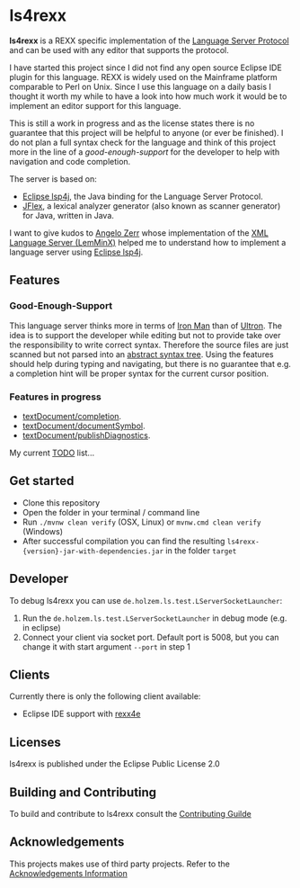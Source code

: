 # ls4rexx

**ls4rexx** is a REXX specific implementation of the 
[Language Server Protocol](https://microsoft.github.io/language-server-protocol/)
and can be used with any editor that supports the protocol. 

I have started this project since I did not find any open source Eclipse IDE plugin
for this language. REXX is widely used on the Mainframe platform comparable to Perl on Unix.
Since I use this language on a daily basis I thought it worth my while to have a look
into how much work it would be to implement an editor support for this language.

This is still a work in progress and as the license states there is no guarantee that this 
project will be helpful to anyone (or ever be finished). I do not plan a full syntax check 
for the language and think of this project more in the line of a  _good-enough-support_  for
the developer to help with navigation and code completion.

The server is based on:

* [Eclipse lsp4j](https://projects.eclipse.org/projects/technology.lsp4j), the Java binding for the Language Server Protocol.
* [JFlex](https://jflex.de/), a lexical analyzer generator (also known as scanner generator) for Java, written in Java.

I want to give kudos to [Angelo Zerr](https://github.com/angelozerr) whose implementation of the
[XML Language Server (LemMinX)](https://github.com/angelozerr/lemminx) helped me to understand
how to implement a language server using [Eclipse lsp4j](https://projects.eclipse.org/projects/technology.lsp4j).  

## Features

### Good-Enough-Support

This language server thinks more in terms of [Iron Man](https://en.wikipedia.org/wiki/Iron_Man) than of 
[Ultron](https://en.wikipedia.org/wiki/Ultron). The idea is to support the developer while editing but not
to provide take over the responsibility to write correct syntax. Therefore the source files are just scanned 
but not parsed into an [abstract syntax tree](https://en.wikipedia.org/wiki/Abstract_syntax_tree). Using the 
features should help during typing and navigating, but there is no guarantee that e.g. a completion hint will 
be proper syntax for the current cursor position.

### Features in progress

* [textDocument/completion](https://microsoft.github.io/language-server-protocol/specification#textDocument_completion).
* [textDocument/documentSymbol](https://microsoft.github.io/language-server-protocol/specification#textDocument_documentSymbol).
* [textDocument/publishDiagnostics](https://microsoft.github.io/language-server-protocol/specification#textDocument_publishDiagnostics).

My current [TODO](TODO.md) list...  

## Get started

* Clone this repository
* Open the folder in your terminal / command line
* Run `./mvnw clean verify` (OSX, Linux) or `mvnw.cmd clean verify` (Windows)
* After successful compilation you can find the resulting `ls4rexx-{version}-jar-with-dependencies.jar` in the folder `target`

## Developer

To debug ls4rexx you can use `de.holzem.ls.test.LServerSocketLauncher`:

1. Run the `de.holzem.ls.test.LServerSocketLauncher` in debug mode (e.g. in eclipse)
2. Connect your client via socket port. Default port is 5008, but you can change it with start argument `--port` in step 1

## Clients

Currently there is only the following client available:

* Eclipse IDE support with [rexx4e](https://github.com/holzem/rexx4e "rexx4e")

## Licenses

ls4rexx is published under the Eclipse Public License 2.0

## Building and Contributing

To build and contribute to ls4rexx consult the [Contributing Guilde](CONTRIBUTING.md)

## Acknowledgements

This projects makes use of third party projects. Refer to the [Acknowledgements Information](ACKNOWLEDGEMENT.md)   
